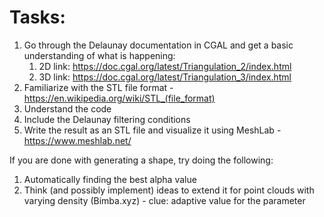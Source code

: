 # Tasks:

1. Go through the Delaunay documentation in CGAL and get a basic understanding of what is happening:
   1. 2D link: https://doc.cgal.org/latest/Triangulation_2/index.html
   2. 3D link: https://doc.cgal.org/latest/Triangulation_3/index.html
2. Familiarize with the STL file format - https://en.wikipedia.org/wiki/STL_(file_format)
3. Understand the code
4. Include the Delaunay filtering conditions
5. Write the result as an STL file and visualize it using MeshLab - https://www.meshlab.net/

If you are done with generating a shape, try doing the following:

1. Automatically finding the best alpha value
2. Think (and possibly implement) ideas to extend it for point clouds with varying density (Bimba.xyz) - clue: adaptive value for the parameter
